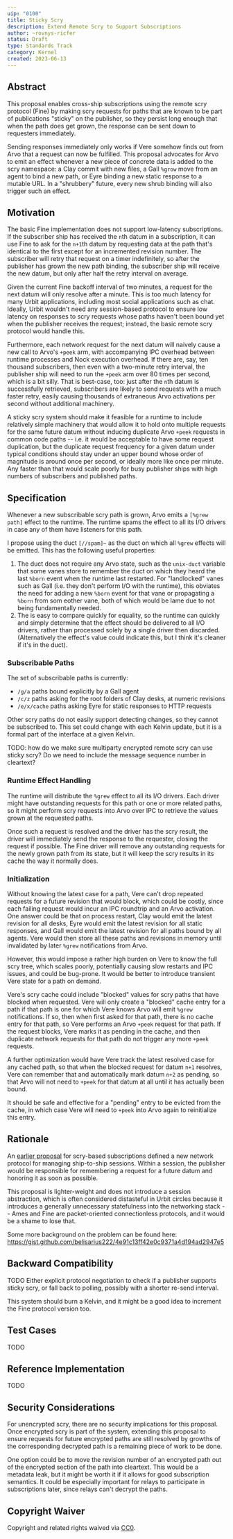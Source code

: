 ```yaml
---
uip: "0100"
title: Sticky Scry
description: Extend Remote Scry to Support Subscriptions
author: ~rovnys-ricfer
status: Draft
type: Standards Track
category: Kernel
created: 2023-06-13
---
```


## Abstract

This proposal enables cross-ship subscriptions using the remote scry protocol (Fine) by making scry requests for paths that are known to be part of publications "sticky" on the publisher, so they persist long enough that when the path does get grown, the response can be sent down to requesters immediately.

Sending responses immediately only works if Vere somehow finds out from Arvo that a request can now be fulfilled.  This proposal advocates for Arvo to emit an effect whenever a new piece of concrete data is added to the scry namespace: a Clay commit with new files, a Gall `%grow` move from an agent to bind a new path, or Eyre binding a new static response to a mutable URL.  In a "shrubbery" future, every new shrub binding will also trigger such an effect.

## Motivation

The basic Fine implementation does not support low-latency subscriptions.  If the subscriber ship has received the `n`th datum in a subscription, it can use Fine to ask for the `n+1`th datum by requesting data at the path that's identical to the first except for an incremented revision number.  The subscriber will retry that request on a timer indefinitely, so after the publisher has grown the new path binding, the subscriber ship will receive the new datum, but only after half the retry interval on average.

Given the current Fine backoff interval of two minutes, a request for the next datum will only resolve after a minute.  This is too much latency for many Urbit applications, including most social applications such as chat.  Ideally, Urbit wouldn't need any session-based protocol to ensure low latency on responses to scry requests whose paths haven't been bound yet when the publisher receives the request; instead, the basic remote scry protocol would handle this.

Furthermore, each network request for the next datum will naively cause a new call to Arvo's `+peek` arm, with accompanying IPC overhead between runtime processes and Nock execution overhead.  If there are, say, ten thousand subscribers, then even with a two-minute retry interval, the publisher ship will need to run the `+peek` arm over 80 times per second, which is a bit silly.  That is best-case, too: just after the `n`th datum is successfully retrieved, subscribers are likely to send requests with a much faster retry, easily causing thousands of extraneous Arvo activations per second without additional machinery.

A sticky scry system should make it feasible for a runtime to include relatively simple machinery that would allow it to hold onto multiple requests for the same future datum without inducing duplicate Arvo `+peek` requests in common code paths -- i.e. it would be acceptable to have some request duplication, but the duplicate request frequency for a given datum under typical conditions should stay under an upper bound whose order of magnitude is around once per second, or ideally more like once per minute.  Any faster than that would scale poorly for busy publisher ships with high numbers of subscribers and published paths.

## Specification

Whenever a new subscribable scry path is grown, Arvo emits a `[%grew path]` effect to the runtime.  The runtime spams the effect to all its I/O drivers in case any of them have listeners for this path.

I propose using the duct `[//spam]~` as the duct on which all `%grew` effects will be emitted.  This has the following useful properties:

1. The duct does not require any Arvo state, such as the `unix-duct` variable that some vanes store to remember the duct on which they heard the last `%born` event when the runtime last restarted.  For "landlocked" vanes such as Gall (i.e. they don't perform I/O with the runtime), this obviates the need for adding a new `%born` event for that vane or propagating a `%born` from som eother vane, both of which would be lame due to not being fundamentally needed.
2. The is easy to compare quickly for equality, so the runtime can quickly and simply determine that the effect should be delivered to all I/O drivers, rather than processed solely by a single driver then discarded.  (Alternatively the effect's value could indicate this, but I think it's cleaner if it's in the duct).

### Subscribable Paths

The set of subscribable paths is currently:
- `/g/a` paths bound explicitly by a Gall agent
- `/c/z` paths asking for the root folders of Clay desks, at numeric revisions
- `/e/x/cache` paths asking Eyre for static responses to HTTP requests

Other scry paths do not easily support detecting changes, so they cannot be subscribed to.  This set could change with each Kelvin update, but it is a formal part of the interface at a given Kelvin.

TODO: how do we make sure multiparty encrypted remote scry can use sticky scry?  Do we need to include the message sequence number in cleartext?

### Runtime Effect Handling

The runtime will distribute the `%grew` effect to all its I/O drivers.  Each driver might have outstanding requests for this path or one or more related paths, so it might perform scry requests into Arvo over IPC to retrieve the values grown at the requested paths.

Once such a request is resolved and the driver has the scry result, the driver will immediately send the response to the requester, closing the request if possible.  The Fine driver will remove any outstanding requests for the newly grown path from its state, but it will keep the scry results in its cache the way it normally does.

### Initialization

Without knowing the latest case for a path, Vere can't drop repeated requests for a future revision that would block, which could be costly, since each failing request would incur an IPC roundtrip and an Arvo activation.  One answer could be that on process restart, Clay would emit the latest revision for all desks, Eyre would emit the latest revision for all static responses, and Gall would emit the latest revision for all paths bound by all agents.  Vere would then store all these paths and revisions in memory until invalidated by later `%grew` notifications from Arvo.

However, this would impose a rather high burden on Vere to know the full scry tree, which scales poorly, potentially causing slow restarts and IPC issues, and could be bug-prone.  It would be better to introduce transient Vere state for a path on demand.

Vere's scry cache could include "blocked" values for scry paths that have blocked when requested.  Vere will only create a "blocked" cache entry for a path if that path is one for which Vere knows Arvo will emit `%grew` notifications.  If so, then when first asked for that path, there is no cache entry for that path, so Vere performs an Arvo `+peek` request for that path.  If the request blocks, Vere marks it as pending in the cache, and then duplicate network requests for that path do not trigger any more `+peek` requests.

A further optimization would have Vere track the latest resolved case for any cached path, so that when the blocked request for datum `n+1` resolves, Vere can remember that and automatically mark datum `n+2` as pending, so that Arvo will not need to `+peek` for that datum at all until it has actually been bound.

It should be safe and effective for a "pending" entry to be evicted from the cache, in which case Vere will need to `+peek` into Arvo again to reinitialize this entry.

## Rationale

An [earlier proposal](https://gist.github.com/belisarius222/390daafc146f7c6ddd98836e61dc307f) for scry-based subscriptions defined a new network protocol for managing ship-to-ship sessions.  Within a session, the publisher would be responsible for remembering a request for a future datum and honoring it as soon as possible.

This proposal is lighter-weight and does not introduce a session abstraction, which is often considered distasteful in Urbit circles because it introduces a generally unnecessary statefulness into the networking stack -- Ames and Fine are packet-oriented connectionless protocols, and it would be a shame to lose that.

Some more background on the problem can be found here: https://gist.github.com/belisarius222/4e91c13ff42e0c9371a4d194ad2947e5

## Backward Compatibility

TODO Either explicit protocol negotiation to check if a publisher supports sticky scry, or fall back to polling, possibly with a shorter re-send interval.

This system should burn a Kelvin, and it might be a good idea to increment the Fine protocol version too.

## Test Cases

TODO

## Reference Implementation

TODO

## Security Considerations

For unencrypted scry, there are no security implications for this proposal.  Once encrypted scry is part of the system, extending this proposal to ensure requests for future encrypted paths are still resolved by growths of the corresponding decrypted path is a remaining piece of work to be done.

One option could be to move the revision number of an encrypted path out of the encrypted section of the path into cleartext.  This would be a metadata leak, but it might be worth it if it allows for good subscription semantics.  It could be especially important for relays to participate in subscriptions later, since relays can't decrypt the paths.

## Copyright Waiver

Copyright and related rights waived via [CC0](../LICENSE.md).
